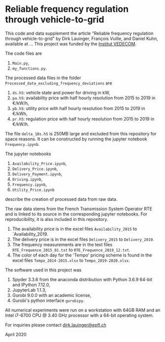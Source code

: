 # Reliable frequency regulation through vehicle-to-grid

This code and data supplement the article "Reliable frequency regulation through vehicle-to-grid" by Dirk Lauinger, François Vuille, and Daniel Kuhn, available at ... This project was funded by the [Institut VEDECOM](http://www.vedecom.fr/).

The code files are
1. `Main.py`,
2. `my_functions.py`.

The processed data files in the folder `Processed_data_excluding_frequency_deviations` are
1. `ds.h5`: vehicle state and power for driving in kW,
2. `pa.h5`: availability price with half hourly resolution from 2015 to 2019 in €/kW/h,
3. `pb.h5`: utility price with half hourly resolution from 2015 to 2019 in €/kWh,
4. `pr.h5`: regulation price with half hourly resolution from 2015 to 2019 in €/kW/h.

The file `delta_10s.h5` is 250MB large and excluded from this repository for space reasons. It can be constructed by running the jupyter notebook `Frequency.ipynb`.

The jupyter notebooks
1. `Availability_Price.ipynb`,
2. `Delivery_Price.ipynb`,
3. `Delivery_Payment.ipynb`,
4. `Driving.ipynb`,
5. `Frequency.ipynb`,
6. `Utility_Price.ipynb`

describe the creation of processed data from raw data.

The raw data stems from the French Transmission System Operator RTE and is linked to its source in the corresponding jupyter notebooks. For reproducibility, it is also included in this repository.
1. The availability price is in the excel files `Availability_2015` to `Availability_2019.
2. The delivery price is in the excel files `Delivery_2015` to `Delivery_2019`.
3. The frequency measurements are in the text files `RTE_Frequence_2015_01.txt` to `RTE_Frequence_2019_12.txt`.
4. The color of each day for the 'Tempo' pricing scheme is found in the excel files `Tempo_2014-2015.xlsx` to `Tempo_2019-2020.xlsx`.

The software used in this project was
1. Spyder 3.3.6 from the anaconda distribution with Python 3.6.9 64-bit and IPython 7.12.0,
2. JupyterLab 1.1.3,
3. Gurobi 9.0.0 with an academic license,
4. Gurobi's python interface `gurobipy`.

All numerical experiments were run on a workstation with 64GB RAM and an Intel i7-6700 CPU @ 3.40 GHz processor with a 64-bit operating system.

For inquiries please contact dirk.lauinger@epfl.ch

April 2020
